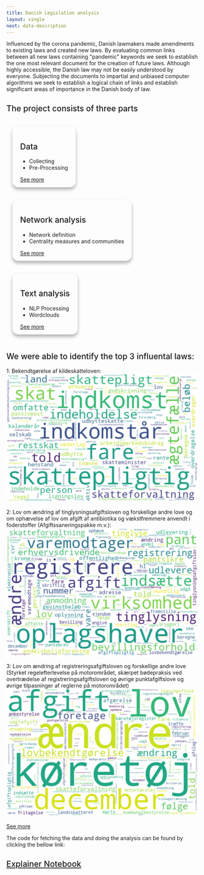 ```yaml
---
title: Danish Legislation analysis
layout: single
next: data-description
---
```


<style>

h2{
    font-weight: 500;
}
.card {
  /* Add shadows to create the "card" effect */
    box-shadow: 0 6px 10px 0 rgba(0,0,0,0.3);
    transition: 0.3s;
    padding: 12px 20px;
    margin: 16px;
    border-radius: 15px;
}

/* On mouse-over, add a deeper shadow */
.card:hover {
  box-shadow: 0 12px 20px 0 rgba(0,0,0,0.3);
}

.cardContainer {
    display: flex;
    flex: row;
    flex-wrap: wrap;
    width: 100%;
}

/* Add some padding inside the card container */

</style>

Influenced by the corona pandemic, Danish lawmakers made amendments to existing laws and created new laws. By evaluating common links between all new laws containing "pandemic" keywords we seek to establish the one most relevant document for the creation of future laws. Although highly accessible, the Danish law may not be easily understood by everyone. Subjecting the documents to impartial and unbiased computer algorithms we seek to establish a logical chain of links and establish significant areas of importance in the Danish body of law.

## The project consists of three parts

<div class="cardContainer">
    <div class="card">
        <h2>Data</h2>
        <ul>
            <li>Collecting</li>
            <li>Pre-Processing</li>
        </ul>
        <a href="data-description">See more</a>
    </div>
    <div class="card">
        <h2>Network analysis</h2>
         <ul>
            <li>Network definition</li>
            <li>Centrality measures and communities</li>
        </ul>
        <a href="network-analysis">See more</a>
    </div>
    <div class="card">
        <h2>Text analysis</h2>
        <ul>
            <li>NLP Processing</li>
            <li>Wordclouds</li>
        </ul>
        <a href="text-analysis">See more</a>
    </div>
</div>

## We were able to identify the top 3 influental laws:

1: Bekendtgørelse af kildeskatteloven:
![Wordcloud|100%](/images/168178.png)


2: Lov om ændring af tinglysningsafgiftsloven og forskellige andre love og om ophævelse af lov om afgift af antibiotika og vækstfremmere anvendt i foderstoffer (Afgiftssaneringspakke m.v.):
![Wordcloud|100%](/images/206304.png)


3: Lov om ændring af registreringsafgiftsloven og forskellige andre love (Styrket regelefterlevelse på motorområdet, skærpet bødepraksis ved overtrædelse af registreringsafgiftsloven og øvrige punktafgiftslove og øvrige tilpasninger af reglerne på motorområdet)
![Wordcloud|100%](/images/211184.png)

<a href="future-perspectives">See more</a>

The code for fetching the data and doing the analysis can be found by clicking the bellow link:

## [Explainer Notebook](explainer-notebook.html)

